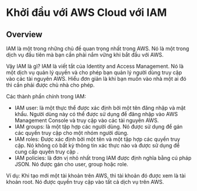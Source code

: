 # Khởi đầu với AWS Cloud với IAM

## Overview

IAM là một trong những chủ đề quan trọng nhất trong AWS. Nó là một trong dịch vụ đầu tiên mà bạn cần phải nắm vững khi bắt đầu với AWS.

Vậy IAM là gì? IAM là viết tắt của Identity and Access Management. Nó là một dịch vụ quản lý quyền và cho phép bạn quản lý người dùng truy cập vào các tài nguyên AWS. Hiểu đơn giản là khi bạn muốn vào nhà một ai đó thì cần phải được chủ nhà cho phép.

Các thành phần chính trong IAM:

- IAM user: là một thực thể được xác định bởi một tên đăng nhập và mật khẩu. Người dùng này có thể được sử dụng để đăng nhập vào AWS Management Console và truy cập vào các tài nguyên AWS.
- IAM groups: là một tập hợp các người dùng. Nó được sử dụng để gán các quyền truy cập cho một nhóm người dùng.
- IAM roles: Được xác định bởi một tên và một tập hợp các quyền truy cập. Nó không có bất kỳ thông tin xác thực nào và được sử dụng để cung cấp quyền truy cập .
- IAM policies: là đơn vị nhỏ nhất trong IAM được định nghĩa bằng cú pháp JSON. Nó được gán cho user, group hoặc role.

Ví dụ: Khi tạo mới một tài khoản trên AWS, thì tài khoản đó được xem là tài khoản root. Nó được quyền truy cập vào tất cả dịch vụ trên AWS.
